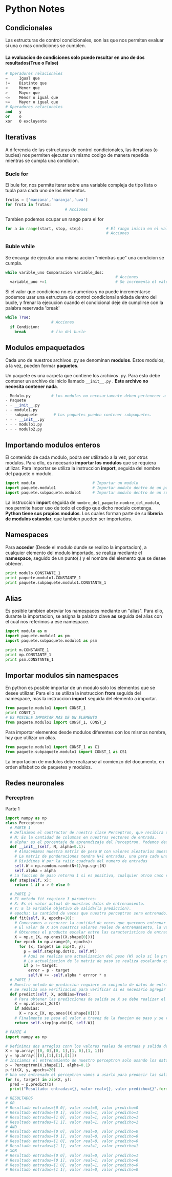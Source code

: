 # Python Notes

## Condicionales

Las estructuras de control condicionales, son las que nos permiten evaluar si una o mas condiciones se cumplen.

#### La evaluacion de condiciones solo puede resultar en uno de dos resultados(True o False)

```py
# Operadores relacionales
=     Igual que
!=    Distinto que
<     Menor que
>     Mayor que
<=    Menor o igual que
>=    Mayor o igual que
# Operadores relacionales
and   y
or    o
xor   O excluyente
```

## Iterativas

A diferencia de las estructuras de control condicionales, las iterativas (o bucles) nos permiten ejecutar un mismo codigo de manera repetida mientras se cumpla una condicion.

### Bucle for

El bule for, nos permite iterar sobre una variable compleja de tipo lista o tupla para cada uno de los elementos.

```py
frutas = ['manzana','naranja','uva']
for fruta in frutas:
                          # Acciones
```

Tambien podemos ocupar un rango para el for

```py
for a in range(start, stop, step):          # El rango inicia en el valor entero start, se detiene en el valor stop, y el step en el paso(el incremento en el rango)
                                            # Acciones
```

### Buble while

Se encarga de ejecutar una misma accion "mientras que" una condicion se cumpla.

```py
while varible_uno Comparacion variable_dos:
                                                # Acciones
  variable_uno +=1                              # Se incrementa el valor de esta variable en uno cada que se acciona el bucle.
```

Si el valor que condiciona no es numerico y no puede incrementarse podemos usar una estructura de control condicional anidada dentro del bucle, y frenar la ejecucion cuando el condicional deje de cumplirse con la palabra reservada 'break'

```py
while True:
                    # Acciones
  if Condicion:
    break           # fin del bucle
```

## Modulos empaquetados

Cada uno de nuestros archivos .py se denominan **modulos**.
Estos modulos, a la vez, pueden formar **paquetes**.

Un paquete es una carpeta que contiene los archivos .py.
Para esto debe contener un archivo de inicio llamado `__init__.py` . **Este archivo no necesita contener nada**.

```py
- Modulo.py         # Los modulos no necesariamente deben pertenecer a un paquete.
- Paquete
- - __init__.py
- - modulo1.py
- - subpaquete       # Los paquetes pueden contener subpaquetes.
- - - __init__.py
- - - modulo1.py
- - - modulo2.py
```

## Importando modulos enteros

El contenido de cada modulo, podra ser utilizado a la vez, por otros modulos. Para ello, es necesario **importar los modulos** que se requiera utilizar. Para importar se utiliza la instruccion **import**, seguida del nombre del paquete o modulo.

```py
import modulo                         # Importar un modulo
import paquete.modulo1                # Importar modulo dentro de un paquete
import paquete.subpaquete.modulo1     # Importar modulo dentro de un subpaquete
```

La instruccion **import** seguida de `nombre_del_paquete.nombre_del_modulo`, nos permite hacer uso de todo el codigo que dicho modulo contenga.
**Python tiene sus propios modulos**. Los cuales forman parte de su **libreria de modulos estandar**, que tambien pueden ser importados.

## Namespaces

Para **acceder** (Desde el modulo dunde se realizo la importacion), a cualquier elemento del modulo importado, se realiza mediante el **namespace**, seguido de un punto(.) y el nombre del elemento que se desee obtener.

```py
print modulo.CONSTANTE_1
print paquete.modulo1.CONSTANTE_1
print paquete.subpaquete.modulo1.CONSTANTE_1
```

## Alias

Es posible tambien abreviar los namespaces mediante un "alias". Para ello, durante la importacion, se asigna la palabra clave **as** seguida del alias con el cual nos referimos a ese namespace.

```py
import modulo as m
import paquete.modulo1 as pm
import paquete.subpaquete.modulo1 as psm

print m.CONSTANTE_1
print mp.CONSTANTE_1
print psm.CONSTANTE_1
```

## Importar modulos sin namespaces

En python es posible importar de un modulo solo los elementos que se desee utilizar. Para ello se utiliza la instruccion **from** seguida del namespace, mas la instruccion **import** seguida del elemento a importar.

```py
from paquete.modulo1 import CONST_1
print CONST_1
# ES POSIBLE IMPORTAR MAS DE UN ELEMENTO
from paquete.modulo1 import CONST_1, CONST_2
```

Para importar elementos desde modulos diferentes con los mismos nombre, hay que utilizar un alias.

```py
from paquete.modulo1 import CONST_1 as C1
from paquete.subpaquete.modulo1 import CONST_1 as CS1
```

La importacion de modulos debe realizarse al comienzo del documento, en orden alfabetico de paquetes y modulos.

## Redes neuronales

### Perceptron

Parte 1

```py
import numpy as np
class Perceptron:
  # PARTE 1
  # Definimos el contructor de nuestra clase Perceptron, que recibira dos parametros:
  # N: Es la cantidad de columnas en nuestros vectores de entrada.
  # alpha: es el porcentaje de aprenndizaje del Perceptron. Podemos definir este valor por defecto 0.01, otros valores normales son en el rango de α = 0.1, 0.01, 0.001.
  def __init__(self, N, alpha=0.1):
    # Almacenamos nuestra matriz de peso W con valores aleatorios muestreados de una distribucion normal.
    # La matriz de ponderaciones tendra N+1 entradas, una para cada una de las N entradas en el vector de caracteristicas, mas una para el sesgo.
    # Dividimos W por la raiiz cuadrada del numero de entradas
    self.W = np.random.randn(N+1)/np.sqrt(N)
    self.alpha = alpha
  # La funcion de paso retorna 1 si es positiva, cualquier otroo caso retorna 0
  def step(self, x):
    return 1 if x > 0 else 0

  # PARTE 2
  # El metodo fit requiere 3 parametros:
  # X: Es el valor actual de nuestros datos de entrenamiento.
  # Y: E la variable objetivo de salida(la prediccion).
  # epochs: La cantidad de veces que nuestro perceptron sera entrenado.
  def fit(self, X, epochs=10):
    # Comenzamos a recorrer la cantidad de veces que queremos entrenar nuetro preceptron. En cada vuelta tambien recorremos cada punto de datos individual de X.
    # El valor de X son nuestros valores reales de entrenamiento, la variable Y son nuestras etiquetas de clase de salida de destino(los valores que el perceptron deberia aprender)
    # Obtenemos el producto escalar entre las caracteristicas de entrada X y la matriz de peso W, pasamos dicho valor a la funcion de paso del perceptron para obtener la prediccion.
    X = np.c_[X, np.ones((X.shape[0]))]
    for epoch in np.arange(0, epochs):
      for (x, target) in zip(X, y):
        p = self.step(np.dot(x, self.W))
        # Aqui se realiza una actualizacion del peso (W) solo si la prediccion no coincide con el objetivo de salida. Si nno coincide determinamos el error calculando su signo (positivo o negativo) mediante una operacion de diferenncia.
        # La actualizacion de la matriz de paso se realiza escalando este valor por nuestra tasa de aprendizaje alfa
        if p != target:
          error = p - target
          self.W += -self.alpha * errror * x
  # PARTE 3
  # Nuestro metodo de prediccion requiere un conjunto de datos de entrada X que deben clasificarse
  # Se realiza una verificacion para verificar si es necesario agregar una columna de sesgo.
  def predict(self, X, addBias=True):
    # Para obtener las predicciones de salida se X se debe realizar el mismo procedimiento que en el  entrenamiento.  Simplemente se toma el producto escalar entra las caracteristicas de entrada X y la matriz de peso W
    X = np.atleast_2d(X)
    if addBias:
      X = np.c_[X, np.ones((X.shape[0]))]
    # Finalmente se pasa el valor a travez de la funcion de paso y se retorna a la funcion de llamada.
    return self.step(np.dot(X, self.W))
```

```py
# PARTE 4
import numpy as np

# Definimos dos arreglos conn los valores reales de entrada y salida de unna compuerta logica, en este caso es una compuerta OR.
X = np.array([[0, 0],[0, 1],[1, 0],[1, 1]])
y = np.array([[0],[1],[1],[1]])
# Iniciamos el entrenamiento de nuestro perceptron solo usando los datos de entreda. Como dato adicional definimos que sera entrenando durante 20 ciclos con un porcentaje de aprendizaje igual a 0.1.
p = Perceptron(X.shape[1], alpha=0.1)
p.fit(X, y, apochs=20)
# Una vez entrenado el perceptron vamos a usarlo para predecir las salidas de la compuerta, usando los mismos valores de entreda usaremos el metodo predict para obtener los valores predichos por el perceptron.
for (x, target) in zip(X, y):
  pred = p.predict(x)
  print("Resultado: entradas={}, valor real={}, valor predicho={}".format(x, target[0], pred))

# RESULTADOS
# OR
# Resultado entradas=[0 0], valor real=0, valor predicho=0
# Resultado entradas=[0 1], valor real=1, valor predicho=1
# Resultado entradas=[1 0], valor real=1, valor predicho=1
# Resultado entradas=[1 1], valor real=1, valor predicho=1
# AND
# Resultado entradas=[0 0], valor real=0, valor predicho=0
# Resultado entradas=[0 1], valor real=0, valor predicho=0
# Resultado entradas=[1 0], valor real=0, valor predicho=0
# Resultado entradas=[1 1], valor real=1, valor predicho=1
# XOR
# Resultado entradas=[0 0], valor real=0, valor predicho=1
# Resultado entradas=[0 1], valor real=1, valor predicho=0
# Resultado entradas=[1 0], valor real=1, valor predicho=0
# Resultado entradas=[1 1], valor real=0, valor predicho=0
```
